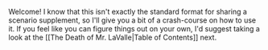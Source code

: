 Welcome! I know that this isn't exactly the standard format for sharing a scenario supplement, so I'll give you a bit of a crash-course on how to use it. If you feel like you can figure things out on your own, I'd suggest taking a look at the [[The Death of Mr. LaValle|Table of Contents]] next. 